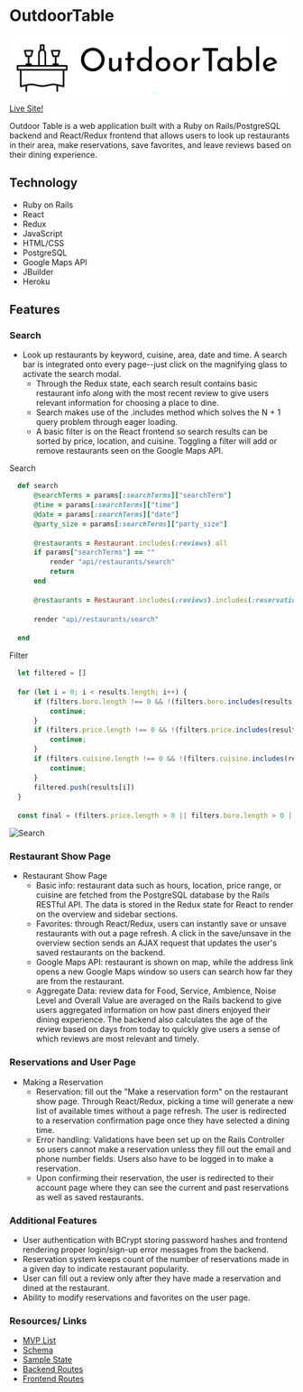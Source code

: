 # OutdoorTable

![Logo](/readme_files/logo.png)

[Live Site!](https://outdoortable.herokuapp.com/#/)

Outdoor Table is a web application built with a Ruby on Rails/PostgreSQL backend and React/Redux frontend that allows users to look up restaurants in their area, make reservations, save favorites, and leave reviews based on their dining experience. 

## Technology

* Ruby on Rails
* React
* Redux
* JavaScript
* HTML/CSS
* PostgreSQL
* Google Maps API
* JBuilder
* Heroku

## Features

### Search
* Look up restaurants by keyword, cuisine, area, date and time. A search bar is integrated onto every page--just click on the magnifying glass to activate the search modal.
  * Through the Redux state, each search result contains basic restaurant info along with the most recent review to give users relevant information for choosing a place to dine. 
  * Search makes use of the .includes method which solves the N + 1 query problem through eager loading. 
  * A basic filter is on the React frontend so search results can be sorted by price, location, and cuisine. Toggling a filter will add or remove restaurants seen on the Google Maps API.

Search
```ruby
  def search
      @searchTerms = params[:searchTerms]["searchTerm"]
      @time = params[:searchTerms]["time"]
      @date = params[:searchTerms]["date"]
      @party_size = params[:searchTerms]["party_size"]

      @restaurants = Restaurant.includes(:reviews).all
      if params["searchTerms"] == ""
          render "api/restaurants/search"
          return
      end

      @restaurants = Restaurant.includes(:reviews).includes(:reservations).where('name ILIKE ? OR description ILIKE ? OR neighborhood ILIKE ? OR cuisine ILIKE ? OR boro ILIKE?', "%#{@searchTerms}%", "%#{@searchTerms}%", "%#{@searchTerms}%", "%#{@searchTerms}%", "%#{@searchTerms}%" )

      render "api/restaurants/search"
      
  end
```

Filter
```javascript
  let filtered = []

  for (let i = 0; i < results.length; i++) {
      if (filters.boro.length !== 0 && !(filters.boro.includes(results[i].boro))) {
          continue;
      }
      if (filters.price.length !== 0 && !(filters.price.includes(results[i].price_range))) {
          continue;
      }
      if (filters.cuisine.length !== 0 && !(filters.cuisine.includes(results[i].cuisine))) {
          continue;
      }
      filtered.push(results[i])
  }

  const final = (filters.price.length > 0 || filters.boro.length > 0 || filters.cuisine.length > 0) ? filtered : results
```

![Search](/readme_files/search_demo_320.gif)

### Restaurant Show Page
  
* Restaurant Show Page
  * Basic info: restaurant data such as hours, location, price range, or cuisine are fetched from the PostgreSQL database by the Rails RESTful API. The data is stored in the Redux state for React to render on the overview and sidebar sections. 
  * Favorites: through React/Redux, users can instantly save or unsave restaurants with out a page refresh. A click in the save/unsave in the overview section sends an AJAX request that updates the user's saved restaurants on the backend. 
  * Google Maps API: restaurant is shown on map, while the address link opens a new Google Maps window so users can search how far they are from the restaurant.
  * Aggregate Data: review data for Food, Service, Ambience, Noise Level and Overall Value are averaged on the Rails backend to give users aggregated information on how past diners enjoyed their dining experience. The backend also calculates the age of the review based on days from today to quickly give users a sense of which reviews are most relevant and timely.

### Reservations and User Page

* Making a Reservation 
  * Reservation: fill out the "Make a reservation form" on the restaurant show page. Through React/Redux, picking a time will generate a new list of available times without a page refresh. The user is redirected to a reservation confirmation page once they have selected a dining time. 
  * Error handling: Validations have been set up on the Rails Controller so users cannot make a reservation unless they fill out the email and phone number fields. Users also have to be logged in to make a reservation. 
  * Upon confirming their reservation, the user is redirected to their account page where they can see the current and past reservations as well as saved restaurants.

### Additional Features
  * User authentication with BCrypt storing password hashes and frontend rendering proper login/sign-up error messages from the backend. 
  * Reservation system keeps count of the number of reservations made in a given day to indicate restaurant popularity. 
  * User can fill out a review only after they have made a reservation and dined at the restaurant. 
  * Ability to modify reservations and favorites on the user page. 


### Resources/ Links

* [MVP List](https://github.com/dch21/OutdoorTable/wiki/MVP-List)
* [Schema](https://github.com/dch21/OutdoorTable/wiki/Schema)
* [Sample State](https://github.com/dch21/OutdoorTable/wiki/Sample-State)
* [Backend Routes](https://github.com/dch21/OutdoorTable/wiki/Backend-Routes)
* [Frontend Routes](https://github.com/dch21/OutdoorTable/wiki/Frontend-Routes)
